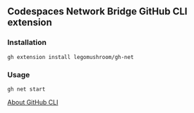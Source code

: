 ## Codespaces Network Bridge GitHub CLI extension

### Installation

```shell
gh extension install legomushroom/gh-net
```

### Usage

```shell
gh net start
```

[About GitHub CLI](https://cli.github.com/)
